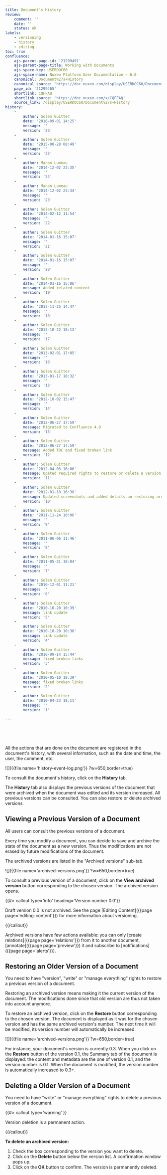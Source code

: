 ```yaml
---
title: Document's History
review:
    comment: ''
    date: ''
    status: ok
labels:
    - versioning
    - history
    - editing
toc: true
confluence:
    ajs-parent-page-id: '21299491'
    ajs-parent-page-title: Working with Documents
    ajs-space-key: USERDOC60
    ajs-space-name: Nuxeo Platform User Documentation — 6.0
    canonical: Document%27s+History
    canonical_source: 'https://doc.nuxeo.com/display/USERDOC60/Document%27s+History'
    page_id: '21299465'
    shortlink: CQFFAQ
    shortlink_source: 'https://doc.nuxeo.com/x/CQFFAQ'
    source_link: /display/USERDOC60/Document%27s+History
history:
    - 
        author: Solen Guitter
        date: '2016-09-01 14:25'
        message: ''
        version: '26'
    - 
        author: Solen Guitter
        date: '2015-08-28 08:49'
        message: ''
        version: '25'
    - 
        author: Manon Lumeau
        date: '2014-12-02 23:35'
        message: ''
        version: '24'
    - 
        author: Manon Lumeau
        date: '2014-12-02 23:34'
        message: ''
        version: '23'
    - 
        author: Solen Guitter
        date: '2014-02-12 11:54'
        message: ''
        version: '22'
    - 
        author: Solen Guitter
        date: '2014-01-16 15:07'
        message: ''
        version: '21'
    - 
        author: Solen Guitter
        date: '2014-01-16 15:07'
        message: ''
        version: '20'
    - 
        author: Solen Guitter
        date: '2014-01-16 15:06'
        message: Added related content
        version: '19'
    - 
        author: Solen Guitter
        date: '2013-11-25 14:47'
        message: ''
        version: '18'
    - 
        author: Solen Guitter
        date: '2013-10-22 18:13'
        message: ''
        version: '17'
    - 
        author: Solen Guitter
        date: '2013-02-01 17:05'
        message: ''
        version: '16'
    - 
        author: Solen Guitter
        date: '2013-01-17 18:32'
        message: ''
        version: '15'
    - 
        author: Solen Guitter
        date: '2012-10-02 15:47'
        message: ''
        version: '14'
    - 
        author: Solen Guitter
        date: '2012-06-27 17:59'
        message: Migrated to Confluence 4.0
        version: '13'
    - 
        author: Solen Guitter
        date: '2012-06-27 17:59'
        message: Added TOC and fixed broken link
        version: '12'
    - 
        author: Solen Guitter
        date: '2012-04-03 16:06'
        message: Upated required rights to restore or delete a version
        version: '11'
    - 
        author: Solen Guitter
        date: '2012-01-18 16:38'
        message: Updated screenshots and added details on restoring archived versions
        version: '10'
    - 
        author: Solen Guitter
        date: '2011-11-24 10:06'
        message: ''
        version: '9'
    - 
        author: Solen Guitter
        date: '2011-06-06 11:46'
        message: ''
        version: '8'
    - 
        author: Solen Guitter
        date: '2011-05-31 18:04'
        message: ''
        version: '7'
    - 
        author: Solen Guitter
        date: '2010-12-01 11:21'
        message: ''
        version: '6'
    - 
        author: Solen Guitter
        date: '2010-10-20 10:39'
        message: link update
        version: '5'
    - 
        author: Solen Guitter
        date: '2010-10-20 10:38'
        message: link update
        version: '4'
    - 
        author: Solen Guitter
        date: '2010-09-14 15:44'
        message: fixed broken links
        version: '3'
    - 
        author: Solen Guitter
        date: '2010-05-10 18:39'
        message: fixed broken links
        version: '2'
    - 
        author: Solen Guitter
        date: '2010-04-23 18:11'
        message: ''
        version: '1'

---
```

&nbsp;

&nbsp;

All the actions that are done on the document are registered in the document's history, with several information, such as the date and time, the user, the comment, etc.

![]({{file name='history-event-log.png'}} ?w=650,border=true)

To consult the document's history, click on the **History** tab.

The **History** tab also displays the previous versions of the document that were archived when the document was edited and its version increased. All previous versions can be consulted. You can also restore or delete archived versions.

## Viewing a Previous Version of a Document

All users can consult the previous versions of a document.

Every time you modify a document, you can decide to save and archive the state of the document as a new version. Thus the modifications are not erased by future modifications of the document.

The archived versions are listed in the "Archived versions" sub-tab.

![]({{file name='archived-versions.png'}} ?w=650,border=true)

To consult a previous version of a document, click on the **View archived version** button corresponding to the chosen version. The archived version opens.

{{#> callout type='info' heading='Version number 0.0'}}

Draft version 0.0 is not archived. See the page [Editing Content]({{page page='editing-content'}}) for more information about versioning.

{{/callout}}

Archived versions have few actions available: you can only [create relations]({{page page='relations'}}) from it to another document, [annotate]({{page page='preview'}}) it and subscribe to [notifications]({{page page='alerts'}}).

## Restoring an Older Version of a Document

You need to have "version", "write" or "manage everything" rights to restore a previous version of a document.

Restoring an archived version means making it the current version of the document. The modifications done since that old version are thus not taken into account anymore.

To restore an archived version, click on the **Restore** button corresponding to the chosen version. The document is displayed as it was for the chosen version and has the same archived version's number. The next time it will be modified, its version number will automatically be increased.

![]({{file name='archived-versions.png'}} ?w=650,border=true)

For instance, your document's version is currently 0.3\. When you click on the **Restore** button of the version 0.1, the Summary tab of the document is displayed: the content and metadata are the one of version 0.1, and the version number is 0.1\. When the document is modified, the version number is automatically increased to 0.3+.

## Deleting a Older Version of a Document

You need to have "write" or "manage everything" rights to delete a previous version of a document.

{{#> callout type='warning' }}

Version deletion is a permanent action.

{{/callout}}

**To delete an archived version:**

1.  Check the box corresponding to the version you want to delete.
2.  Click on the **Delete** button below the version list.
    A confirmation window pops up.
3.  Click on the **OK** button to confirm.
    The version is permanently deleted.